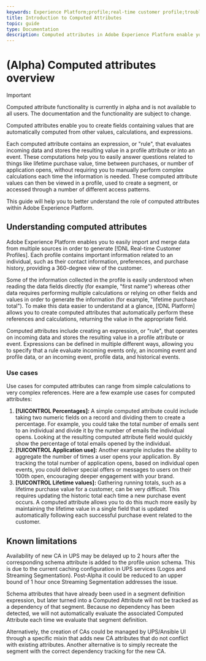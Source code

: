 ```yaml
---
keywords: Experience Platform;profile;real-time customer profile;troubleshooting;API
title: Introduction to Computed Attributes
topic: guide
type: Documentation
description: Computed attributes in Adobe Experience Platform enable you to automatically compute the value of fields based on other values, calculations, and expressions. Computed attributes operate on Real-time Customer Profile data, meaning you can aggregate values across all records and events stored in Platform. 
---
```


# (Alpha) Computed attributes overview

>[!IMPORTANT]
>
>Computed attribute functionality is currently in alpha and is not available to all users. The documentation and the functionality are subject to change.

Computed attributes enable you to create fields containing values that are automatically computed from other values, calculations, and expressions. 

Each computed attribute contains an expression, or "rule", that evaluates incoming data and stores the resulting value in a profile attribute or into an event. These computations help you to easily answer questions related to things like lifetime purchase value, time between purchases, or number of application opens, without requiring you to manually perform complex calculations each time the information is needed. These computed attribute values can then be viewed in a profile, used to create a segment, or accessed through a number of different access patterns.

This guide will help you to better understand the role of computed attributes within Adobe Experience Platform.

## Understanding computed attributes

Adobe Experience Platform enables you to easily import and merge data from multiple sources in order to generate [!DNL Real-time Customer Profiles]. Each profile contains important information related to an individual, such as their contact information, preferences, and purchase history, providing a 360-degree view of the customer. 

Some of the information collected in the profile is easily understood when reading the data fields directly (for example, "first name") whereas other data requires performing multiple calculations or relying on other fields and values in order to generate the information (for example, "lifetime purchase total"). To make this data easier to understand at a glance, [!DNL Platform] allows you to create computed attributes that automatically perform these references and calculations, returning the value in the appropriate field.

Computed attributes include creating an expression, or "rule", that operates on incoming data and stores the resulting value in a profile attribute or event. Expressions can be defined in multiple different ways, allowing you to specify that a rule evaluate incoming events only, an incoming event and profile data, or an incoming event, profile data, and historical events.

### Use cases

Use cases for computed attributes can range from simple calculations to very complex references. Here are a few example use cases for computed attributes:

1. **[!UICONTROL Percentages]:** A simple computed attribute could include taking two numeric fields on a record and dividing them to create a percentage. For example, you could take the total number of emails sent to an individual and divide it by the number of emails the individual opens. Looking at the resulting computed attribute field would quickly show the percentage of total emails opened by the individual.
1. **[!UICONTROL Application use]:** Another example includes the ability to aggregate the number of times a user opens your application. By tracking the total number of application opens, based on individual open events, you could deliver special offers or messages to users on their 100th open, encouraging deeper engagement with your brand.
1. **[!UICONTROL Lifetime values]:** Gathering running totals, such as a lifetime purchase value for a customer, can be very difficult. This requires updating the historic total each time a new purchase event occurs. A computed attribute allows you to do this much more easily by maintaining the lifetime value in a single field that is updated automatically following each successful purchase event related to the customer.

## Known limitations

Availability of new CA in UPS may be delayed up to 2 hours after the corresponding schema attribute is added to the profile union schema.
This is due to the current caching configuration in UPS services (Logos and Streaming Segmentation). Post-Alpha it could be reduced to an upper bound of 1 hour once Streaming Segmentation addresses the issue.

Schema attributes that have already been used in a segment definition expression, but later turned into a Computed Attribute will not be tracked as a dependency of that segment. Because no dependency has been detected, we will not automatically evaluate the associated Computed Attribute each time we evaluate that segment definition. 

Alternatively, the creation of CAs could be managed by UPS/Ansible UI through a specific mixin that adds new CA attributes that do not conflict with existing attributes. Another alternative is to simply recreate the segment with the correct dependency tracking for the new CA.